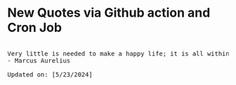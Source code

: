 # New Quotes via Github action and Cron Job

<pre>
<!-- #quote -->
Very little is needed to make a happy life; it is all within yourself, in your way of thinking.
- Marcus Aurelius

Updated on: [5/23/2024]
<!-- #quoteEnd -->
</pre>
